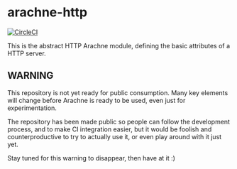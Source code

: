 # arachne-http

[![CircleCI](https://circleci.com/gh/arachne-framework/arachne-tree/tree/master.svg?style=shield&circle-token=d25784e9a1041fe6b7ac7bd4ea64641bcc3c1a77)](https://circleci.com/gh/arachne-framework/arachne-http/tree/master)

This is the abstract HTTP Arachne module, defining the basic
attributes of a HTTP server.

## WARNING

This repository is not yet ready for public consumption. Many key
elements will change before Arachne is ready to be used, even just for
experimentation.

The repository has been made public so people can follow the
development process, and to make CI integration easier, but it would
be foolish and counterproductive to try to actually use it, or even
play around with it just yet.

Stay tuned for this warning to disappear, then have at it :)
